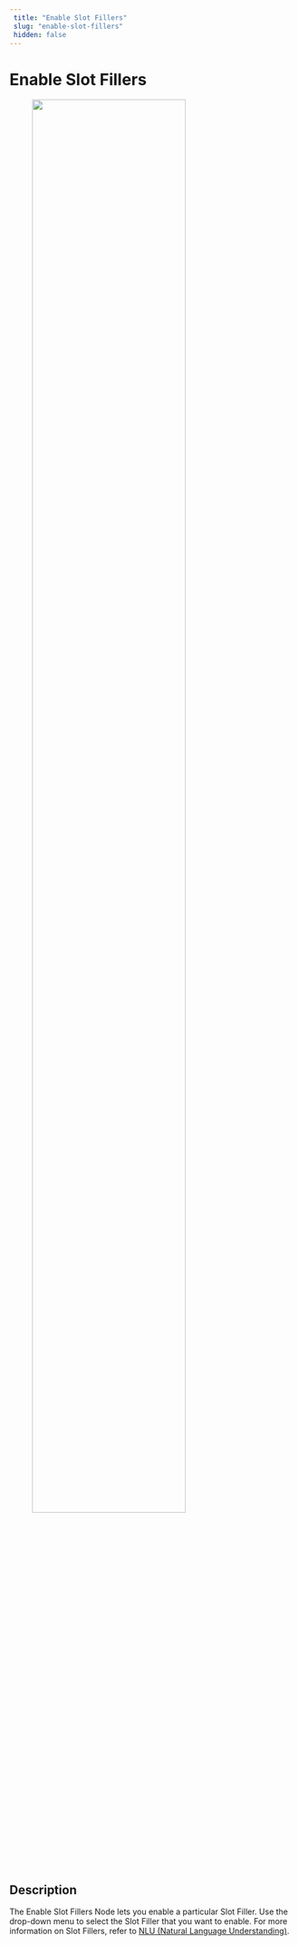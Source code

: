 ```yaml
---
 title: "Enable Slot Fillers" 
 slug: "enable-slot-fillers" 
 hidden: false 
---
```

# Enable Slot Fillers

<figure>
  <img class="image-center" src="../../../../../_assets/ai/build/node-reference/nlu/enable-slot-fillers.png" width="80%" />
</figure>

## Description


The Enable Slot Fillers Node lets you enable a particular Slot Filler. Use the drop-down menu to select the Slot Filler that you want to enable. For more information on Slot Fillers, refer to [NLU (Natural Language Understanding)](../../../empower/nlu/overview.md).